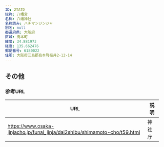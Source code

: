 ```yaml
---
ID: 2TATD
総称: 八幡宮
名称: 八幡神社
名称読み: ハチマンジンジャ
別名: null
都道府県: 大阪府
区域: 島本町
緯度: 34.881973
経度: 135.662476
郵便番号: 6180022
住所: 大阪府三島郡島本町桜井2-12-14
---
```


## その他

### 参考URL

| URL                                                                        | 説明   |
| -------------------------------------------------------------------------- | ------ |
| https://www.osaka-jinjacho.jp/funai_jinja/dai2shibu/shimamoto-cho/t59.html | 神社庁 |
